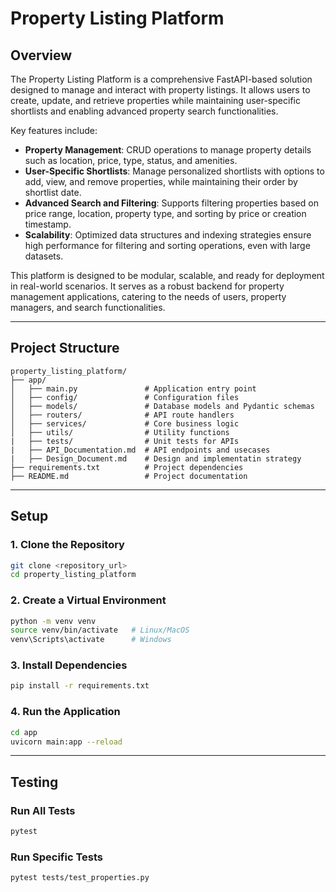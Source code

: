 # Property Listing Platform

## Overview

The Property Listing Platform is a comprehensive FastAPI-based solution designed to manage and interact with property listings. It allows users to create, update, and retrieve properties while maintaining user-specific shortlists and enabling advanced property search functionalities. 

Key features include:
- **Property Management**: CRUD operations to manage property details such as location, price, type, status, and amenities.
- **User-Specific Shortlists**: Manage personalized shortlists with options to add, view, and remove properties, while maintaining their order by shortlist date.
- **Advanced Search and Filtering**: Supports filtering properties based on price range, location, property type, and sorting by price or creation timestamp.
- **Scalability**: Optimized data structures and indexing strategies ensure high performance for filtering and sorting operations, even with large datasets.

This platform is designed to be modular, scalable, and ready for deployment in real-world scenarios. It serves as a robust backend for property management applications, catering to the needs of users, property managers, and search functionalities.

---

## **Project Structure**

```
property_listing_platform/
├── app/
│   ├── main.py               # Application entry point
│   ├── config/               # Configuration files
│   ├── models/               # Database models and Pydantic schemas
│   ├── routers/              # API route handlers
│   ├── services/             # Core business logic
│   ├── utils/                # Utility functions
|   ├── tests/                # Unit tests for APIs
|   ├── API_Documentation.md  # API endpoints and usecases
|   ├── Design_Document.md    # Design and implementatin strategy 
├── requirements.txt          # Project dependencies
├── README.md                 # Project documentation
```

---

## **Setup**

### **1. Clone the Repository**
```bash
git clone <repository_url>
cd property_listing_platform
```

### **2. Create a Virtual Environment**
```bash
python -m venv venv
source venv/bin/activate   # Linux/MacOS
venv\Scripts\activate      # Windows
```

### **3. Install Dependencies**
```bash
pip install -r requirements.txt
```

### **4. Run the Application**
```bash
cd app
uvicorn main:app --reload
```

---

## **Testing**

### **Run All Tests**
```bash
pytest
```

### **Run Specific Tests**
```bash
pytest tests/test_properties.py
```